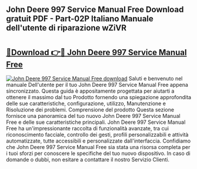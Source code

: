 ## John Deere 997 Service Manual Free Download gratuit PDF - Part-02P Italiano Manuale dell'utente di riparazione wZiVR

# <h2><a href="http://dfgsojj.blite.top/?on=John+Deere+997+Service+Manual+Free">🔗Download 👉🔴 John Deere 997 Service Manual Free</a></h2>

[![John Deere 997 Service Manual Free download](https://i.imgur.com/lujVjoI.png)](http://dfgsojj.blite.top/?on=John+Deere+997+Service+Manual+Free)
Saluti e benvenuto nel manuale Dell'utente per il tuo John Deere 997 Service Manual Free appena sincronizzato. Questa guida è appositamente progettata per aiutarti a ottenere il massimo dal tuo Prodotto fornendo una spiegazione approfondita delle sue caratteristiche, configurazione, utilizzo, Manutenzione e Risoluzione dei problemi. Comprensione del prodotto Questa sezione fornisce una panoramica del tuo nuovo John Deere 997 Service Manual Free e delle sue caratteristiche principali. John Deere 997 Service Manual Free ha un'impressionante raccolta di funzionalità avanzate, tra cui riconoscimento facciale, controllo dei gesti, profili personalizzabili e attività automatizzate, tutte accessibili e personalizzate dall'interfaccia. Confidiamo che John Deere 997 Service Manual Free sia stata una risorsa completa per i tuoi sforzi per conoscere le specifiche del tuo nuovo dispositivo. In caso di domande o dubbi, non esitare a contattare il nostro Servizio Clienti.
